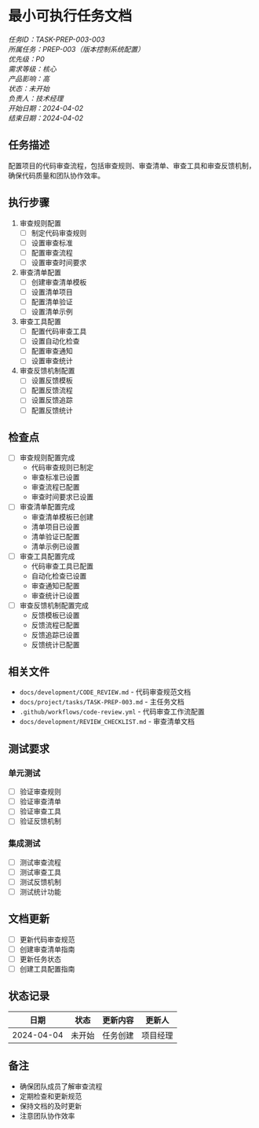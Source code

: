 # 最小可执行任务文档

*任务ID：TASK-PREP-003-003*  
*所属任务：PREP-003（版本控制系统配置）*  
*优先级：P0*  
*需求等级：核心*  
*产品影响：高*  
*状态：未开始*  
*负责人：技术经理*  
*开始日期：2024-04-02*  
*结束日期：2024-04-02*

## 任务描述
配置项目的代码审查流程，包括审查规则、审查清单、审查工具和审查反馈机制，确保代码质量和团队协作效率。

## 执行步骤
1. 审查规则配置
   - [ ] 制定代码审查规则
   - [ ] 设置审查标准
   - [ ] 配置审查流程
   - [ ] 设置审查时间要求

2. 审查清单配置
   - [ ] 创建审查清单模板
   - [ ] 设置清单项目
   - [ ] 配置清单验证
   - [ ] 设置清单示例

3. 审查工具配置
   - [ ] 配置代码审查工具
   - [ ] 设置自动化检查
   - [ ] 配置审查通知
   - [ ] 设置审查统计

4. 审查反馈机制配置
   - [ ] 设置反馈模板
   - [ ] 配置反馈流程
   - [ ] 设置反馈追踪
   - [ ] 配置反馈统计

## 检查点
- [ ] 审查规则配置完成
  - 代码审查规则已制定
  - 审查标准已设置
  - 审查流程已配置
  - 审查时间要求已设置
- [ ] 审查清单配置完成
  - 审查清单模板已创建
  - 清单项目已设置
  - 清单验证已配置
  - 清单示例已设置
- [ ] 审查工具配置完成
  - 代码审查工具已配置
  - 自动化检查已设置
  - 审查通知已配置
  - 审查统计已设置
- [ ] 审查反馈机制配置完成
  - 反馈模板已设置
  - 反馈流程已配置
  - 反馈追踪已设置
  - 反馈统计已配置

## 相关文件
- `docs/development/CODE_REVIEW.md` - 代码审查规范文档
- `docs/project/tasks/TASK-PREP-003.md` - 主任务文档
- `.github/workflows/code-review.yml` - 代码审查工作流配置
- `docs/development/REVIEW_CHECKLIST.md` - 审查清单文档

## 测试要求
### 单元测试
- [ ] 验证审查规则
- [ ] 验证审查清单
- [ ] 验证审查工具
- [ ] 验证反馈机制

### 集成测试
- [ ] 测试审查流程
- [ ] 测试审查工具
- [ ] 测试反馈机制
- [ ] 测试统计功能

## 文档更新
- [ ] 更新代码审查规范
- [ ] 创建审查清单指南
- [ ] 更新任务状态
- [ ] 创建工具配置指南

## 状态记录
| 日期 | 状态 | 更新内容 | 更新人 |
|------|------|---------|--------|
| 2024-04-04 | 未开始 | 任务创建 | 项目经理 |

## 备注
- 确保团队成员了解审查流程
- 定期检查和更新规范
- 保持文档的及时更新
- 注意团队协作效率 